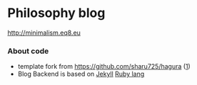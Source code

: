 # Philosophy blog

http://minimalism.eq8.eu


### About code

* template fork from https://github.com/sharu725/hagura ([1](http://webjeda.com/hagura))
* Blog Backend is based on [Jekyll](https://jekyllrb.com) [Ruby lang](https://www.ruby-lang.org/en/)

